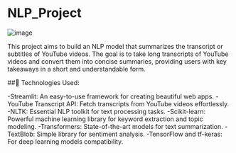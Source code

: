 # NLP_Project

![image](https://github.com/user-attachments/assets/91f36e19-e180-4f54-846c-89944c3e1ab3)


This project aims to build an NLP model that summarizes the transcript or subtitles of YouTube videos. The goal is to take long transcripts of YouTube videos and convert them into concise summaries, providing users with key takeaways in a short and understandable form.

##🔧 Technologies Used:

-Streamlit: An easy-to-use framework for creating beautiful web apps.
-YouTube Transcript API: Fetch transcripts from YouTube videos effortlessly.
-NLTK: Essential NLP toolkit for text processing tasks.
-Scikit-learn: Powerful machine learning library for keyword extraction and topic modeling.
-Transformers: State-of-the-art models for text summarization.
-TextBlob: Simple library for sentiment analysis.
-TensorFlow and tf-keras: For deep learning models compatibility.

